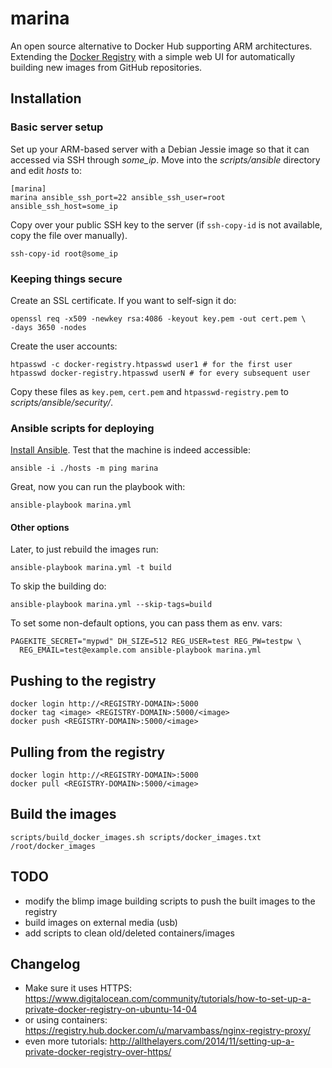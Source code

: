 # marina

An open source alternative to Docker Hub supporting ARM architectures. Extending
the [Docker Registry](https://github.com/docker/docker-registry) with a simple
web UI for automatically building new images from GitHub repositories.

## Installation

### Basic server setup

Set up your ARM-based server with a Debian Jessie image so that it can accessed
via SSH through *some_ip*. Move into the *scripts/ansible* directory and edit
*hosts* to:

    [marina]
    marina ansible_ssh_port=22 ansible_ssh_user=root ansible_ssh_host=some_ip

Copy over your public SSH key to the server (if `ssh-copy-id` is not available,
  copy the file over manually).

    ssh-copy-id root@some_ip

### Keeping things secure

Create an SSL certificate. If you want to self-sign it do:

    openssl req -x509 -newkey rsa:4086 -keyout key.pem -out cert.pem \
    -days 3650 -nodes

Create the user accounts:

    htpasswd -c docker-registry.htpasswd user1 # for the first user
    htpasswd docker-registry.htpasswd userN # for every subsequent user

Copy these files as `key.pem`, `cert.pem` and `htpasswd-registry.pem` to
*scripts/ansible/security/*.

### Ansible scripts for deploying

[Install Ansible](http://docs.ansible.com/intro_installation.html). Test that
the machine is indeed accessible:

    ansible -i ./hosts -m ping marina

Great, now you can run the playbook with:

    ansible-playbook marina.yml

#### Other options

Later, to just rebuild the images run:

    ansible-playbook marina.yml -t build

To skip the building do:

    ansible-playbook marina.yml --skip-tags=build

To set some non-default options, you can pass them as env. vars:

    PAGEKITE_SECRET="mypwd" DH_SIZE=512 REG_USER=test REG_PW=testpw \
      REG_EMAIL=test@example.com ansible-playbook marina.yml


## Pushing to the registry

    docker login http://<REGISTRY-DOMAIN>:5000
    docker tag <image> <REGISTRY-DOMAIN>:5000/<image>
    docker push <REGISTRY-DOMAIN>:5000/<image>

## Pulling from the registry

    docker login http://<REGISTRY-DOMAIN>:5000
    docker pull <REGISTRY-DOMAIN>:5000/<image>

## Build the images

    scripts/build_docker_images.sh scripts/docker_images.txt /root/docker_images

## TODO

- modify the blimp image building scripts to push the built images
  to the registry
- build images on external media (usb)
- add scripts to clean old/deleted containers/images

## Changelog

- Make sure it uses HTTPS:
  https://www.digitalocean.com/community/tutorials/how-to-set-up-a-private-docker-registry-on-ubuntu-14-04
- or using containers:
  https://registry.hub.docker.com/u/marvambass/nginx-registry-proxy/
- even more tutorials:
  http://allthelayers.com/2014/11/setting-up-a-private-docker-registry-over-https/
